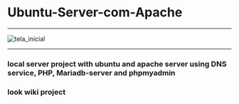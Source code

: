 # Ubuntu-Server-com-Apache
----------------------------------------------------------------------------------------------------------------------
![tela_inicial](https://user-images.githubusercontent.com/61894277/227086480-4f2149e4-5694-44f5-8d94-747e631d79e6.png)

----------------------------------------------------------------------------------------------------------------------


### local server project with ubuntu and apache server using DNS service, PHP, Mariadb-server and phpmyadmin

### look wiki project
